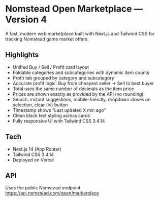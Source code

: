 # Nomstead Open Marketplace — Version 4

A fast, modern web marketplace built with Next.js and Tailwind CSS for tracking Nomstead game market offers.

## Highlights
- Unified Buy / Sell / Profit card layout
- Foldable categories and subcategories with dynamic item counts
- Profit tab grouped by category and subcategory
- Accurate profit logic: Buy from cheapest seller → Sell to best buyer
- Total uses the same number of decimals as the item price
- Prices are shown exactly as provided by the API (no rounding)
- Search: instant suggestions, mobile-friendly, dropdown closes on selection, clear (✕) button
- Timestamp shows “Last updated X min ago”
- Clean black text styling across cards
- Fully responsive UI with Tailwind CSS 3.4.14

## Tech
- Next.js 14 (App Router)
- Tailwind CSS 3.4.14
- Deployed on Vercel

## API
Uses the public Nomstead endpoint:  
https://api.nomstead.com/open/marketplace